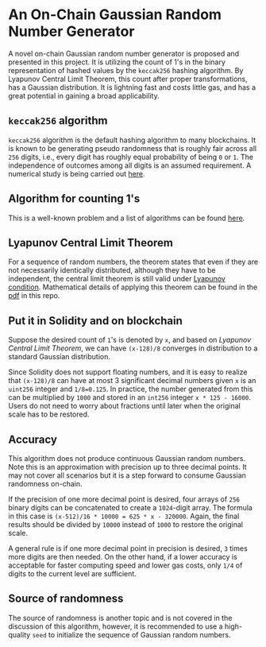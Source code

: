 # An On-Chain Gaussian Random Number Generator
A novel on-chain Gaussian random number generator is proposed and presented in this project. It is utilizing the count of 1's in the binary representation of hashed values by the `keccak256` hashing algorithm. By Lyapunov Central Limit Theorem, this count after proper transformations, has a Gaussian distribution. It is lightning fast and costs little gas, and has a great potential in gaining a broad applicability.

## `keccak256` algorithm
`keccak256` algorithm is the default hashing algorithm to many blockchains. It is known to be generating pseudo randomness that is roughly fair across all `256` digits, i.e., every digit has roughly equal probability of being `0` or `1`. The independence of outcomes among all digits is an assumed requirement. A numerical study is being carried out [here](https://github.com/simontianx/OnChainRNG/tree/main/GaussianRNG/docs/NumericalStudy).

## Algorithm for counting 1's
This is a well-known problem and a list of algorithms can be found [here](https://www.geeksforgeeks.org/count-set-bits-in-an-integer/).

## Lyapunov Central Limit Theorem
For a sequence of random numbers, the theorem states that even if they are not necessarily identically 
distributed, although they have to be independent, the central limit theorem is still valid under [Lyapunov condition](https://en.wikipedia.org/wiki/Central_limit_theorem). Mathematical details of applying this theorem can be found in the [pdf](https://github.com/simontianx/OnChainRNG/blob/main/GaussianRNG/docs/GPRNG.pdf) in this repo.  

## Put it in Solidity and on blockchain
Suppose the desired count of `1`'s is denoted by `x`, and based on _Lyapunov Central Limit Theorem_, we can have `(x-128)/8` converges in distribution to a standard Gaussian distribution.

Since Solidity does not support floating numbers, and it is easy to realize that `(x-128)/8` can have at most 3 significant decimal numbers given `x` is an `uint256` integer and `1/8=0.125`. In practice, the number generated from this can be multiplied by `1000` and stored in an `int256` integer `x * 125 - 16000`. Users do not need to worry about fractions until later when the original scale has to be restored.

## Accuracy
This algorithm does not produce continuous Gaussian random numbers. Note this is an approximation with precision up to three decimal points. It may not cover all scenarios but it is a step forward to consume Gaussian randomness on-chain.

If the precision of one more decimal point is desired, four arrays of `256` binary digits can be concatenated to create a 
`1024`-digit array. The formula in this case is `(x-512)/16 * 10000 = 625 * x - 320000`. Again, the final results should be divided by `10000` instead of `1000` to restore the original scale.

A general rule is if one more decimal point in precision is desired, `3` times more digits are then needed. On the other hand, if a lower accuracy is acceptable for faster computing speed and lower gas costs, only `1/4` of digits to the current level are sufficient.

## Source of randomness
The source of randomness is another topic and is not covered in the discussion of this algorithm, however, it is recommended to use a high-quality `seed` to initialize the sequence of Gaussian random numbers.
